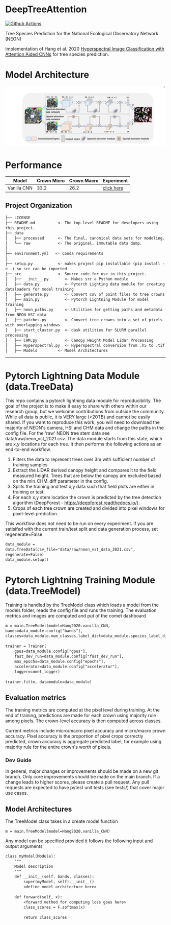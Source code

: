 DeepTreeAttention
==============================

[![Github Actions](https://github.com/Weecology/DeepTreeAttention/actions/workflows/pytest.yml/badge.svg)](https://github.com/Weecology/DeepTreeAttention/actions/)

Tree Species Prediction for the National Ecological Observatory Network (NEON)

Implementation of Hang et al. 2020 [Hyperspectral Image Classification with Attention Aided CNNs](https://arxiv.org/abs/2005.11977) for tree species prediction.

# Model Architecture

![](www/model.png)

# Performance

| Model | Crown Micro | Crown Macro | Experiment    |
| ----- | ----------- | ----------- | --- |
| Vanilla CNN  | 33.2        | 26.2        |   [click here](https://www.comet.ml/bw4sz/deeptreeattention/5a1ad2d55095413d9fcfb67875fed1b2?experiment-tab=metrics)  |

Project Organization
------------

    ├── LICENSE
    ├── README.md          <- The top-level README for developers using this project.
    ├── data
    │   ├── processed      <- The final, canonical data sets for modeling.
    │   └── raw            <- The original, immutable data dump.
    │
    ├── environment.yml   <- Conda requirements
    │
    ├── setup.py           <- makes project pip installable (pip install -e .) so src can be imported
    ├── src                <- Source code for use in this project.
    │   ├── __init__.py       <- Makes src a Python module
    │   ├── data.py           <- Pytorch Lighting data module for creating dataloaders for model training
    │   ├── generate.py       <- Convert csv of point files to tree crowns
    │   ├── main.py           <- Pytorch Lightning Module for model training
    │   ├── neon_paths.py     <- Utilities for getting paths and metadata from NEON HSI data
    │   ├── patches.py        <- Convert tree crowns into a set of pixels with overlapping windows
    │   ├── start_cluster.py  <- dask utilities for SLURM parallel processing
    │   ├── CHM.py            <- Canopy Height Model Lidar Processing
    │   ├── Hyperspectral.py  <- Hyperspectral conversion from .h5 to .tif
    │   ├── Models         <- Model Architectures

--------

# Pytorch Lightning Data Module (data.TreeData)

This repo contains a pytorch lightning data module for reproducibility. The goal of the project is to make it easy to share with others within our research group, but we welcome contributions from outside the community. While all data is public, it is VERY large (>20TB) and cannot be easily shared. If you want to reproduce this work, you will need to download the majority of NEON's camera, HSI and CHM data and change the paths in the config file. For the 'raw' NEON tree stem data see data/raw/neon_vst_2021.csv. The data module starts from this state, which are x,y locations for each tree. It then performs the following actions as an end-to-end workflow.

1. Filters the data to represent trees over 3m with sufficient number of training samples
2. Extract the LiDAR derived canopy height and compares it to the field measured height. Trees that are below the canopy are excluded based on the min_CHM_diff parameter in the config.
3. Splits the training and test x,y data such that field plots are either in training or test.
4. For each x,y stem location the crown is predicted by the tree detection algorithm (DeepForest - https://deepforest.readthedocs.io/).
5. Crops of each tree crown are created and divided into pixel windows for pixel-level prediction.

This workflow does not need to be run on every experiment. If you are satisifed with the current train/test split and data generation process, set regenerate=False

```
data_module = data.TreeData(csv_file="data/raw/neon_vst_data_2021.csv", regenerate=False)
data_module.setup()
```

# Pytorch Lightning Training Module (data.TreeModel)

Training is handled by the TreeModel class which loads a model from the models folder, reads the config file and runs the training. The evaluation metrics and images are computed and put of the comet dashboard

```
m = main.TreeModel(model=Hang2020.vanilla_CNN, bands=data_module.config["bands"], classes=data_module.num_classes,label_dict=data_module.species_label_dict)

trainer = Trainer(
    gpus=data_module.config["gpus"],
    fast_dev_run=data_module.config["fast_dev_run"],
    max_epochs=data_module.config["epochs"],
    accelerator=data_module.config["accelerator"],
    logger=comet_logger)
   
trainer.fit(m, datamodule=data_module)
```

## Evaluation metrics

The training metrics are computed at the pixel level during training. At the end of training, predictions are made for each crown using majority rule among pixels. The crown-level accuracy is then computed across classes.

Current metrics include micro/macro pixel accuracy and micro/macro crown accuracy. Pixel accuracy is the proportion of pixel crops correctly predicted, crown accuracy is aggregate predicted label, for example using majority rule for the entire crown's worth of pixels.

### Dev Guide

In general, major changes or improvements should be made on a new git branch. Only core improvements should be made on the main branch. If a change leads to higher scores, please create a pull request. Any pull requests are expected to have pytest unit tests (see tests/) that cover major use cases.

## Model Architectures

The TreeModel class takes in a create model function

```
m = main.TreeModel(model=Hang2020.vanilla_CNN)
```

Any model can be specified provided it follows the following input and output arguments

```
class myModel(Module):
    """
    Model description
    """
    def __init__(self, bands, classes):
        super(myModel, self).__init__()
        <define model architecture here>

    def forward(self, x):
        <forward method for computing loss goes here>
        class_scores = F.softmax(x)
        
        return class_scores
```
